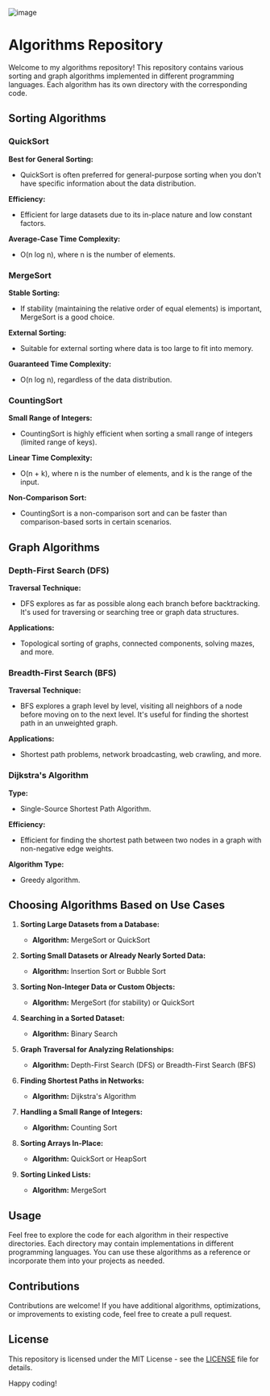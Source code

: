 ![image](https://github.com/mbarrerag/Algorithms/assets/101472701/d3f17564-45e4-433f-b752-a9b6c8178941)


# Algorithms Repository

Welcome to my algorithms repository! This repository contains various sorting and graph algorithms implemented in different programming languages. Each algorithm has its own directory with the corresponding code.

## Sorting Algorithms

### QuickSort

**Best for General Sorting:**
- QuickSort is often preferred for general-purpose sorting when you don't have specific information about the data distribution.

**Efficiency:**
- Efficient for large datasets due to its in-place nature and low constant factors.

**Average-Case Time Complexity:**
- O(n log n), where n is the number of elements.

### MergeSort

**Stable Sorting:**
- If stability (maintaining the relative order of equal elements) is important, MergeSort is a good choice.

**External Sorting:**
- Suitable for external sorting where data is too large to fit into memory.

**Guaranteed Time Complexity:**
- O(n log n), regardless of the data distribution.

### CountingSort

**Small Range of Integers:**
- CountingSort is highly efficient when sorting a small range of integers (limited range of keys).

**Linear Time Complexity:**
- O(n + k), where n is the number of elements, and k is the range of the input.

**Non-Comparison Sort:**
- CountingSort is a non-comparison sort and can be faster than comparison-based sorts in certain scenarios.

## Graph Algorithms

### Depth-First Search (DFS)

**Traversal Technique:**
- DFS explores as far as possible along each branch before backtracking. It's used for traversing or searching tree or graph data structures.

**Applications:**
- Topological sorting of graphs, connected components, solving mazes, and more.

### Breadth-First Search (BFS)

**Traversal Technique:**
- BFS explores a graph level by level, visiting all neighbors of a node before moving on to the next level. It's useful for finding the shortest path in an unweighted graph.

**Applications:**
- Shortest path problems, network broadcasting, web crawling, and more.

### Dijkstra's Algorithm

**Type:**
- Single-Source Shortest Path Algorithm.

**Efficiency:**
- Efficient for finding the shortest path between two nodes in a graph with non-negative edge weights.

**Algorithm Type:**
- Greedy algorithm.


## Choosing Algorithms Based on Use Cases

1. **Sorting Large Datasets from a Database:**
   - **Algorithm:** MergeSort or QuickSort

2. **Sorting Small Datasets or Already Nearly Sorted Data:**
   - **Algorithm:** Insertion Sort or Bubble Sort

3. **Sorting Non-Integer Data or Custom Objects:**
   - **Algorithm:** MergeSort (for stability) or QuickSort

4. **Searching in a Sorted Dataset:**
   - **Algorithm:** Binary Search

5. **Graph Traversal for Analyzing Relationships:**
   - **Algorithm:** Depth-First Search (DFS) or Breadth-First Search (BFS)

6. **Finding Shortest Paths in Networks:**
   - **Algorithm:** Dijkstra's Algorithm

7. **Handling a Small Range of Integers:**
   - **Algorithm:** Counting Sort

8. **Sorting Arrays In-Place:**
   - **Algorithm:** QuickSort or HeapSort

9. **Sorting Linked Lists:**
   - **Algorithm:** MergeSort

## Usage

Feel free to explore the code for each algorithm in their respective directories. Each directory may contain implementations in different programming languages. You can use these algorithms as a reference or incorporate them into your projects as needed.

## Contributions

Contributions are welcome! If you have additional algorithms, optimizations, or improvements to existing code, feel free to create a pull request.

## License

This repository is licensed under the MIT License - see the [LICENSE](LICENSE) file for details.

Happy coding!
